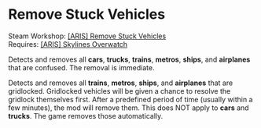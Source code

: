 # Remove Stuck Vehicles
Steam Workshop: [[ARIS] Remove Stuck Vehicles](http://steamcommunity.com/sharedfiles/filedetails/?id=428094792)  
Requires: [[ARIS] Skylines Overwatch](https://github.com/arislancrescent/CS-SkylinesOverwatch)

Detects and removes all **cars**, **trucks**, **trains**, **metros**, **ships**, and **airplanes** that are confused. The removal is immediate.

Detects and removes all **trains**, **metros**, **ships**, and **airplanes** that are gridlocked. Gridlocked vehicles will be given a chance to resolve the gridlock themselves first. After a predefined period of time (usually within a few minutes), the mod will remove them. This does NOT apply to **cars** and **trucks**. The game removes those automatically.
